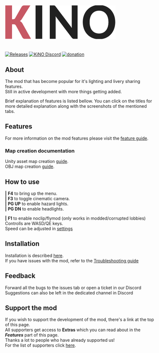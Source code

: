 ![LOGO](Images/logo.png)
#
[![Releases](https://img.shields.io/github/v/release/trbflxr/kino?include_prereleases&label=DOWNLOAD&style=for-the-badge)](https://github.com/trbflxr/kino/releases) 
[![KiNO Discord](https://img.shields.io/discord/716264804498538516?label=DISCORD&style=for-the-badge)](https://discord.gg/xvGMEEcEEp)
[![donation](https://img.shields.io/badge/patreon-support-ff424d?style=for-the-badge)](https://www.patreon.com/kinomod)

## About
 The mod that has become popular for it's lighting and livery sharing features.  
 Still in active development with more things getting added.
 
 Brief explanation of features is listed bellow. You can click on the titles for more detailed explanation along with the screenshots of the mentioned tabs. 

## Features

For more information on the mod features please visit the [feature guide](Help/Support/Guide.md).

### Map creation documentation

Unity asset map creation [guide](MapDocumentation/KinoMapDoc.md).  
OBJ map creation [guide](MapDocumentation/ObjMapDoc.md).  

## How to use
**|** **F4** to bring up the menu.  
**|** **F3** to toggle cinematic camera.  
**|** **PG UP** to enable hazard lights.  
**|** **PG DN** to enable headlights.

**|** **F1** to enable noclip/flymod (only works in modded/corrupted lobbies)
Controlls are WASD/QE keys.   
Speed can be adjusted in [settings](Help/Support/Guide.md#keybinds)

## Installation
Installation is described [here](INSTALL.md).  
If you have issues with the mod, refer to the [Troubleshooting guide](Help/Support/Troubleshooting.md)

## Feedback
Forward all the bugs to the issues tab or open a ticket in our Discord  
Suggestions can also be left in the dedicated channel in Discord

## Support the mod
If you wish to support the development of the mod, there's a link at the top of this page.  
All supporters get access to **Extras** which you can read about in the ***Features*** part of this page.  
Thanks a lot to people who have already supported us!  
For the list of supporters click [here](Supporters.md).
